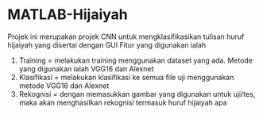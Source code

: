 # MATLAB-Hijaiyah
Projek ini merupakan projek CNN untuk mengklasifikasikan tulisan huruf hijaiyah yang disertai dengan GUI
Fitur yang digunakan ialah
1. Training = melakukan training menggunakan dataset yang ada. Metode yang digunakan ialah VGG16 dan Alexnet
2. Klasifikasi = melakukan klasifikasi ke semua file uji menggunakan metode VGG16 dan Alexnet
3. Rekognisi = dengan memasukkan gambar yang digunakan untuk uji/tes, maka akan menghasilkan rekognisi termasuk huruf hijaiyah apa
